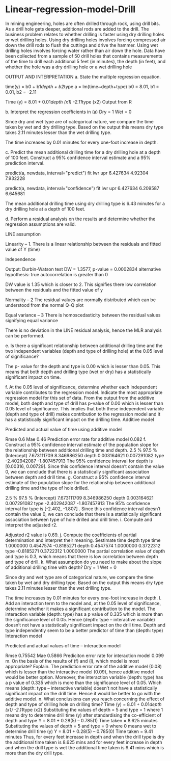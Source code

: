 # Linear-regression-model-Drill
In mining engineering, holes are often drilled through rock, using drill bits. As a drill hole gets deeper, additional rods are added to the drill. The business problem relates to whether drilling is faster using dry drilling holes or wet drilling holes.
Using dry drilling holes involves forcing compressed air down the drill rods to flush the cuttings and drive the hammer. Using wet drilling holes involves forcing water rather than air down the hole. Data have been collected from a sample of 50 drill holes that contains measurements of the time to drill each additional 5 feet (in minutes), the depth (in feet), and whether the hole was a dry drilling hole or a wet drilling hole

OUTPUT AND INTERPRETATION
a.	State the multiple regression equation.

time(y) = b0 + b1*depth + b2*type
a = lm(time~depth+type)
b0 = 8.01, b1 = 0.01, b2 = -2.11

Time (y) = 8.01 + 0.01*depth (x1) -2.11*type (x2)
Output from R
 

b.	Interpret the regression coefficients in (a)
Dry = 1
Wet = 0

Since dry and wet type are of categorical nature, we compare the time taken by wet and dry drilling type. Based on the output this means dry type takes 2.11 minutes lesser than the wet drilling type.

The time increases by 0.01 minutes for every one-foot increase in depth.

c.	Predict the mean additional drilling time for a dry drilling hole at a depth of 100 feet. Construct a 95% confidence interval estimate and a 95% prediction interval.

predict(a, newdata, interval="predict")
       fit     lwr      upr
6.427634 4.92304 7.932228

predict(a, newdata, interval="confidence")
       fit      lwr      upr
6.427634 6.209587 6.645681

The mean additional drilling time using dry drilling type is 6.43 minutes for a dry drilling hole at a depth of 100 feet.

d.	Perform a residual analysis on the results and determine whether the regression assumptions are valid.

LINE assumption
  
Linearity – 1. There is a linear relationship between the residuals and fitted value of Y (time)

Independence

Output: Durbin-Watson test
DW = 1.3577, p-value = 0.0002834
alternative hypothesis: true autocorrelation is greater than 0

DW value is 1.35 which is closer to 2. This signifies there low correlation between the residuals and the fitted value of y

Normality – 2 The residual values are normally distributed which can be understood from the normal Q-Q plot

Equal variance – 3 There is homoscedasticity between the residual values signifying equal variance

There is no deviation in the LINE residual analysis, hence the MLR analysis can be performed.

e.	Is there a significant relationship between additional drilling time and the two independent variables (depth and type of drilling hole) at the 0.05 level of significance?

The p- value for the depth and type is 0.00 which is lesser than 0.05. This means that both depth and drilling type (wet or dry) has a statistically significant impact on time.



f. At the 0.05 level of significance, determine whether each independent variable contributes to the regression model. Indicate the most appropriate regression model for this set of data.
From the output from the additive model, both depth and type of drill has p-value of 0.00 which is lesser than 0.05 level of significance. This implies that both these independent variable (depth and type of drill) makes contribution to the regression model and it has a statistically significant impact on the drilling time.
Additive model
 
Predicted and actual value of time using additive model
 
Rmse
0.6
Mae
0.46
Prediction error rate for additive model
0.082
f.	Construct a 95% confidence interval estimate of the population slope for the relationship between additional drilling time and depth.
                  2.5 %       97.5 %
(Intercept)  7.673111709  8.346986250
depth        0.003164621 0.007291082
type        -2.402942087 -1.807457913
The 95% confidence interval for depth is [0.00316, 0.00729]. Since this confidence interval doesn’t contain the value 0, we can conclude that there is a statistically significant association between depth and drill time.
g.	Construct a 95% confidence interval estimate of the population slope for the relationship between additional drilling time and the type of hole drilled.

2.5 %       97.5 %
(Intercept)  7.673111709  8.346986250
depth        0.003164621  0.007291082
type        -2.402942087 -1.807457913
The 95% confidence interval for type is [-2.402, -1.807] . Since this confidence interval doesn’t contain the value 0, we can conclude that there is a statistically significant association between type of hole drilled and drill time.
i. Compute and interpret the adjusted r2.
 
Adjusted r2 value is 0.69. 
j. Compute the coefficients of partial determination and interpret their meaning.
$estimate
            time     depth       type
time   1.0000000 0.4547574 -0.8185271
depth  0.4547574 1.0000000  0.3722312
type  -0.8185271 0.3722312  1.0000000
The partial correlation value of depth and type is 0.3, which means that there is low correlation between depth and type of drill.
k. What assumption do you need to make about the slope of additional drilling time with depth?
Dry = 1
Wet = 0

Since dry and wet type are of categorical nature, we compare the time taken by wet and dry drilling type. Based on the output this means dry type takes 2.11 minutes lesser than the wet drilling type.

The time increases by 0.01 minutes for every one-foot increase in depth.
l. Add an interaction term to the model and, at the 0.05 level of significance, determine whether it makes a significant contribution to the model.
The interaction variable (depth: type) has a p value of 0.335 which is more than the significance level of 0.05. Hence (depth: type – interactive variable) doesn’t not have a statistically significant impact on the drill time. Depth and type independently seem to be a better predictor of time than (depth: type)
Interaction model
 
Predicted and actual values of time – interaction model
 

Rmse
0.75542
Mae
0.5866
Prediciton error rate for interaction model
0.099
m. On the basis of the results of (f) and (l), which model is most appropriate? Explain.
The prediction error rate of the additive model (0.08) which is lesser than the interactive model (0.09), hence additive model would be better option. Moreover, the interaction variable (depth: type) has a p value of 0.335 which is more than the significance level of 0.05. Which means (depth: type – interactive variable) doesn’t not have a statistically significant impact on the drill time. Hence it would be better to go with the additive model.
n. What conclusions can you reach concerning the effect of depth and type of drilling hole on drilling time?
Time (y) = 8.01 + 0.01*depth (x1) -2.11*type (x2)
Substituting the values of depth = 5 and type = 1 where 1 means dry to determine drill time (y) after standardising the co-efficient of depth and type
Y = 8.01 + 0.28(5) – 0.785(1)
Time taken = 8.625 minutes
Substituting the values of depth = 5 and type = 0 where 0 means wet to determine drill time (y)
Y = 8.01 + 0.28(5) – 0.785(0)
Time taken = 9.41 minutes
Thus, for every feet increase in depth and when the drill type is dry the additional time taken is 8.625 mins and for every feet increase in depth and when the drill type is wet the additional time taken is 9.41 mins which is more than the dry drill type.
